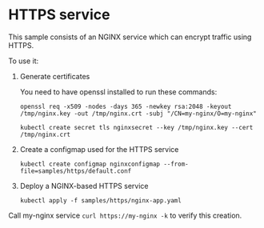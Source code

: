 # HTTPS service

This sample consists of an NGINX service which can encrypt traffic using HTTPS.

To use it:

1. Generate certificates

    You need to have openssl installed to run these commands:

    `openssl req -x509 -nodes -days 365 -newkey rsa:2048 -keyout /tmp/nginx.key -out /tmp/nginx.crt -subj "/CN=my-nginx/O=my-nginx"`

    `kubectl create secret tls nginxsecret --key /tmp/nginx.key --cert /tmp/nginx.crt`

2. Create a configmap used for the HTTPS service

    `kubectl create configmap nginxconfigmap --from-file=samples/https/default.conf`

3. Deploy a NGINX-based HTTPS service

    `kubectl apply -f samples/https/nginx-app.yaml`

Call my-nginx service `curl https://my-nginx -k` to verify this creation.